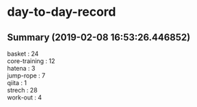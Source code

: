# day-to-day-record  
## Summary  (2019-02-08 16:53:26.446852)  
basket : 24  
core-training : 12  
hatena : 3  
jump-rope : 7  
qiita : 1  
strech : 28  
work-out : 4  
